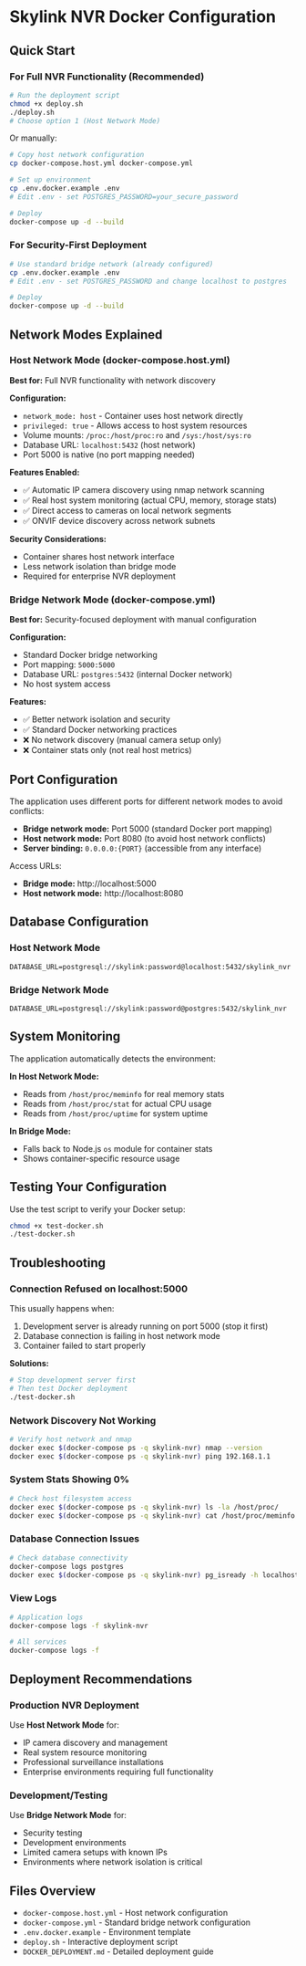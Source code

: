 # Skylink NVR Docker Configuration

## Quick Start

### For Full NVR Functionality (Recommended)
```bash
# Run the deployment script
chmod +x deploy.sh
./deploy.sh
# Choose option 1 (Host Network Mode)
```

Or manually:
```bash
# Copy host network configuration
cp docker-compose.host.yml docker-compose.yml

# Set up environment
cp .env.docker.example .env
# Edit .env - set POSTGRES_PASSWORD=your_secure_password

# Deploy
docker-compose up -d --build
```

### For Security-First Deployment
```bash
# Use standard bridge network (already configured)
cp .env.docker.example .env
# Edit .env - set POSTGRES_PASSWORD and change localhost to postgres

# Deploy
docker-compose up -d --build
```

## Network Modes Explained

### Host Network Mode (docker-compose.host.yml)

**Best for:** Full NVR functionality with network discovery

**Configuration:**
- `network_mode: host` - Container uses host network directly
- `privileged: true` - Allows access to host system resources
- Volume mounts: `/proc:/host/proc:ro` and `/sys:/host/sys:ro`
- Database URL: `localhost:5432` (host network)
- Port 5000 is native (no port mapping needed)

**Features Enabled:**
- ✅ Automatic IP camera discovery using nmap network scanning
- ✅ Real host system monitoring (actual CPU, memory, storage stats)
- ✅ Direct access to cameras on local network segments
- ✅ ONVIF device discovery across network subnets

**Security Considerations:**
- Container shares host network interface
- Less network isolation than bridge mode
- Required for enterprise NVR deployment

### Bridge Network Mode (docker-compose.yml)

**Best for:** Security-focused deployment with manual configuration

**Configuration:**
- Standard Docker bridge networking
- Port mapping: `5000:5000`
- Database URL: `postgres:5432` (internal Docker network)
- No host system access

**Features:**
- ✅ Better network isolation and security
- ✅ Standard Docker networking practices
- ❌ No network discovery (manual camera setup only)
- ❌ Container stats only (not real host metrics)

## Port Configuration

The application uses different ports for different network modes to avoid conflicts:

- **Bridge network mode:** Port 5000 (standard Docker port mapping)
- **Host network mode:** Port 8080 (to avoid host network conflicts)
- **Server binding:** `0.0.0.0:{PORT}` (accessible from any interface)

Access URLs:
- **Bridge mode:** http://localhost:5000
- **Host network mode:** http://localhost:8080

## Database Configuration

### Host Network Mode
```
DATABASE_URL=postgresql://skylink:password@localhost:5432/skylink_nvr
```

### Bridge Network Mode
```
DATABASE_URL=postgresql://skylink:password@postgres:5432/skylink_nvr
```

## System Monitoring

The application automatically detects the environment:

**In Host Network Mode:**
- Reads from `/host/proc/meminfo` for real memory stats
- Reads from `/host/proc/stat` for actual CPU usage
- Reads from `/host/proc/uptime` for system uptime

**In Bridge Mode:**
- Falls back to Node.js `os` module for container stats
- Shows container-specific resource usage

## Testing Your Configuration

Use the test script to verify your Docker setup:
```bash
chmod +x test-docker.sh
./test-docker.sh
```

## Troubleshooting

### Connection Refused on localhost:5000
This usually happens when:
1. Development server is already running on port 5000 (stop it first)
2. Database connection is failing in host network mode
3. Container failed to start properly

**Solutions:**
```bash
# Stop development server first
# Then test Docker deployment
./test-docker.sh
```

### Network Discovery Not Working
```bash
# Verify host network and nmap
docker exec $(docker-compose ps -q skylink-nvr) nmap --version
docker exec $(docker-compose ps -q skylink-nvr) ping 192.168.1.1
```

### System Stats Showing 0%
```bash
# Check host filesystem access
docker exec $(docker-compose ps -q skylink-nvr) ls -la /host/proc/
docker exec $(docker-compose ps -q skylink-nvr) cat /host/proc/meminfo
```

### Database Connection Issues
```bash
# Check database connectivity
docker-compose logs postgres
docker exec $(docker-compose ps -q skylink-nvr) pg_isready -h localhost
```

### View Logs
```bash
# Application logs
docker-compose logs -f skylink-nvr

# All services
docker-compose logs -f
```

## Deployment Recommendations

### Production NVR Deployment
Use **Host Network Mode** for:
- IP camera discovery and management
- Real system resource monitoring
- Professional surveillance installations
- Enterprise environments requiring full functionality

### Development/Testing
Use **Bridge Network Mode** for:
- Security testing
- Development environments
- Limited camera setups with known IPs
- Environments where network isolation is critical

## Files Overview

- `docker-compose.host.yml` - Host network configuration
- `docker-compose.yml` - Standard bridge network configuration
- `.env.docker.example` - Environment template
- `deploy.sh` - Interactive deployment script
- `DOCKER_DEPLOYMENT.md` - Detailed deployment guide